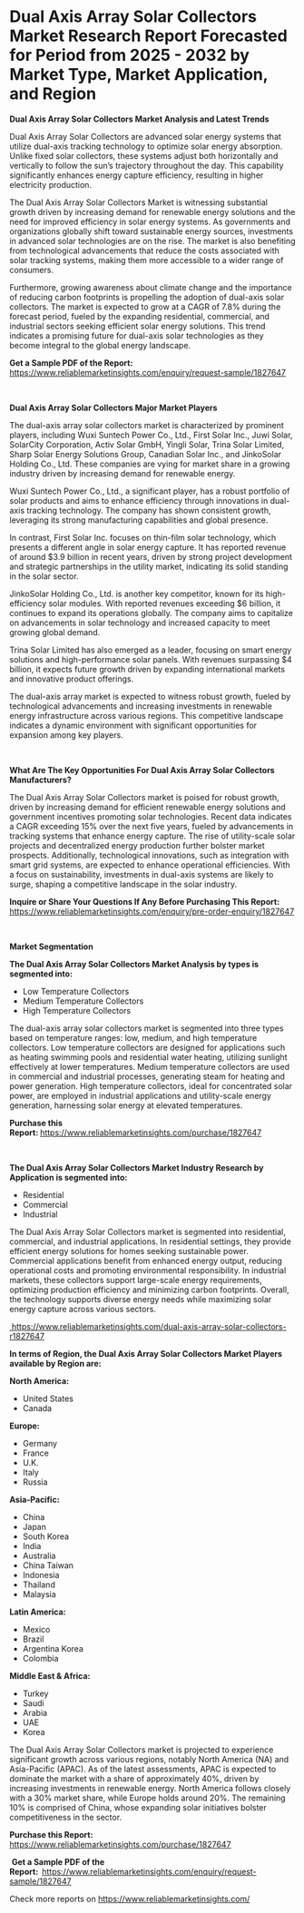 <p><h1>Dual Axis Array Solar Collectors Market Research Report Forecasted for Period from 2025 -  2032 by Market Type, Market Application, and Region</h1></p><p><strong>Dual Axis Array Solar Collectors Market Analysis and Latest Trends</strong></p>
<p><p>Dual Axis Array Solar Collectors are advanced solar energy systems that utilize dual-axis tracking technology to optimize solar energy absorption. Unlike fixed solar collectors, these systems adjust both horizontally and vertically to follow the sun’s trajectory throughout the day. This capability significantly enhances energy capture efficiency, resulting in higher electricity production.</p><p>The Dual Axis Array Solar Collectors Market is witnessing substantial growth driven by increasing demand for renewable energy solutions and the need for improved efficiency in solar energy systems. As governments and organizations globally shift toward sustainable energy sources, investments in advanced solar technologies are on the rise. The market is also benefiting from technological advancements that reduce the costs associated with solar tracking systems, making them more accessible to a wider range of consumers.</p><p>Furthermore, growing awareness about climate change and the importance of reducing carbon footprints is propelling the adoption of dual-axis solar collectors. The market is expected to grow at a CAGR of 7.8% during the forecast period, fueled by the expanding residential, commercial, and industrial sectors seeking efficient solar energy solutions. This trend indicates a promising future for dual-axis solar technologies as they become integral to the global energy landscape.</p></p>
<p><strong>Get a Sample PDF of the Report:&nbsp;</strong> <a href="https://www.reliablemarketinsights.com/enquiry/request-sample/1827647?utm_campaign=2327&utm_medium=2&utm_source=Github&utm_content=ia&utm_term=28022025&utm_id=dual-axis-array-solar-collectors">https://www.reliablemarketinsights.com/enquiry/request-sample/1827647</a></p>
<p>&nbsp;</p>
<p><strong>Dual Axis Array Solar Collectors Major Market Players</strong></p>
<p><p>The dual-axis array solar collectors market is characterized by prominent players, including Wuxi Suntech Power Co., Ltd., First Solar Inc., Juwi Solar, SolarCity Corporation, Activ Solar GmbH, Yingli Solar, Trina Solar Limited, Sharp Solar Energy Solutions Group, Canadian Solar Inc., and JinkoSolar Holding Co., Ltd. These companies are vying for market share in a growing industry driven by increasing demand for renewable energy.</p><p>Wuxi Suntech Power Co., Ltd., a significant player, has a robust portfolio of solar products and aims to enhance efficiency through innovations in dual-axis tracking technology. The company has shown consistent growth, leveraging its strong manufacturing capabilities and global presence.</p><p>In contrast, First Solar Inc. focuses on thin-film solar technology, which presents a different angle in solar energy capture. It has reported revenue of around $3.9 billion in recent years, driven by strong project development and strategic partnerships in the utility market, indicating its solid standing in the solar sector.</p><p>JinkoSolar Holding Co., Ltd. is another key competitor, known for its high-efficiency solar modules. With reported revenues exceeding $6 billion, it continues to expand its operations globally. The company aims to capitalize on advancements in solar technology and increased capacity to meet growing global demand.</p><p>Trina Solar Limited has also emerged as a leader, focusing on smart energy solutions and high-performance solar panels. With revenues surpassing $4 billion, it expects future growth driven by expanding international markets and innovative product offerings.</p><p>The dual-axis array market is expected to witness robust growth, fueled by technological advancements and increasing investments in renewable energy infrastructure across various regions. This competitive landscape indicates a dynamic environment with significant opportunities for expansion among key players.</p></p>
<p>&nbsp;</p>
<p><strong>What Are The Key Opportunities For Dual Axis Array Solar Collectors Manufacturers?</strong></p>
<p><p>The Dual Axis Array Solar Collectors market is poised for robust growth, driven by increasing demand for efficient renewable energy solutions and government incentives promoting solar technologies. Recent data indicates a CAGR exceeding 15% over the next five years, fueled by advancements in tracking systems that enhance energy capture. The rise of utility-scale solar projects and decentralized energy production further bolster market prospects. Additionally, technological innovations, such as integration with smart grid systems, are expected to enhance operational efficiencies. With a focus on sustainability, investments in dual-axis systems are likely to surge, shaping a competitive landscape in the solar industry.</p></p>
<p><strong>Inquire or Share Your Questions If Any Before Purchasing This Report:</strong> <a href="https://www.reliablemarketinsights.com/enquiry/pre-order-enquiry/1827647?utm_campaign=2327&utm_medium=2&utm_source=Github&utm_content=ia&utm_term=28022025&utm_id=dual-axis-array-solar-collectors">https://www.reliablemarketinsights.com/enquiry/pre-order-enquiry/1827647</a></p>
<p>&nbsp;</p>
<p><strong>Market Segmentation</strong></p>
<p><strong>The Dual Axis Array Solar Collectors Market Analysis by types is segmented into:</strong></p>
<p><ul><li>Low Temperature Collectors</li><li>Medium Temperature Collectors</li><li>High Temperature Collectors</li></ul></p>
<p><p>The dual-axis array solar collectors market is segmented into three types based on temperature ranges: low, medium, and high temperature collectors. Low temperature collectors are designed for applications such as heating swimming pools and residential water heating, utilizing sunlight effectively at lower temperatures. Medium temperature collectors are used in commercial and industrial processes, generating steam for heating and power generation. High temperature collectors, ideal for concentrated solar power, are employed in industrial applications and utility-scale energy generation, harnessing solar energy at elevated temperatures.</p></p>
<p><strong>Purchase this Report:&nbsp;</strong><a href="https://www.reliablemarketinsights.com/purchase/1827647?utm_campaign=2327&utm_medium=2&utm_source=Github&utm_content=ia&utm_term=28022025&utm_id=dual-axis-array-solar-collectors">https://www.reliablemarketinsights.com/purchase/1827647</a></p>
<p>&nbsp;</p>
<p><strong>The Dual Axis Array Solar Collectors Market Industry Research by Application is segmented into:</strong></p>
<p><ul><li>Residential</li><li>Commercial</li><li>Industrial</li></ul></p>
<p><p>The Dual Axis Array Solar Collectors market is segmented into residential, commercial, and industrial applications. In residential settings, they provide efficient energy solutions for homes seeking sustainable power. Commercial applications benefit from enhanced energy output, reducing operational costs and promoting environmental responsibility. In industrial markets, these collectors support large-scale energy requirements, optimizing production efficiency and minimizing carbon footprints. Overall, the technology supports diverse energy needs while maximizing solar energy capture across various sectors.</p></p>
<p><a href="https://www.reliablemarketinsights.com/dual-axis-array-solar-collectors-r1827647?utm_campaign=2327&utm_medium=2&utm_source=Github&utm_content=ia&utm_term=28022025&utm_id=dual-axis-array-solar-collectors">&nbsp;https://www.reliablemarketinsights.com/dual-axis-array-solar-collectors-r1827647</a></p>
<p><strong>In terms of Region, the Dual Axis Array Solar Collectors Market Players available by Region are:</strong></p>
<p>
    <p> <strong> North America: </strong>
        <ul>
            <li>United States</li>
            <li>Canada</li>
        </ul>
        </p> 
    <p> <strong> Europe: </strong>
        <ul>
            <li>Germany</li>
            <li>France</li>
            <li>U.K.</li>
            <li>Italy</li>
            <li>Russia</li>
        </ul>
        </p> 
    <p> <strong> Asia-Pacific: </strong>
        <ul>
            <li>China</li>
            <li>Japan</li>
            <li>South Korea</li>
            <li>India</li>
            <li>Australia</li>
            <li>China Taiwan</li>
            <li>Indonesia</li>
            <li>Thailand</li>
            <li>Malaysia</li>
        </ul>
        </p> 
    <p> <strong> Latin America: </strong>
        <ul>
            <li>Mexico</li>
            <li>Brazil</li>
            <li>Argentina Korea</li>
            <li>Colombia</li>
        </ul>
        </p> 
    <p> <strong> Middle East & Africa: </strong>
        <ul>
            <li>Turkey</li>
            <li>Saudi</li>
            <li>Arabia</li>
            <li>UAE</li>
            <li>Korea</li>
        </ul>
    </p>
    </p>
<p><p>The Dual Axis Array Solar Collectors market is projected to experience significant growth across various regions, notably North America (NA) and Asia-Pacific (APAC). As of the latest assessments, APAC is expected to dominate the market with a share of approximately 40%, driven by increasing investments in renewable energy. North America follows closely with a 30% market share, while Europe holds around 20%. The remaining 10% is comprised of China, whose expanding solar initiatives bolster competitiveness in the sector.</p></p>
<p><strong>Purchase this Report: </strong><a href="https://www.reliablemarketinsights.com/purchase/1827647?utm_campaign=2327&utm_medium=2&utm_source=Github&utm_content=ia&utm_term=28022025&utm_id=dual-axis-array-solar-collectors">https://www.reliablemarketinsights.com/purchase/1827647</a></p>
<p>&nbsp;<strong>Get a Sample PDF of the Report:&nbsp;&nbsp;</strong><a href="https://www.reliablemarketinsights.com/enquiry/request-sample/1827647?utm_campaign=2327&utm_medium=2&utm_source=Github&utm_content=ia&utm_term=28022025&utm_id=dual-axis-array-solar-collectors">https://www.reliablemarketinsights.com/enquiry/request-sample/1827647</a></p>
<p><strong></strong></p>
<p>Check more reports on <a href="https://www.reliablemarketinsights.com/?utm_campaign=2327&utm_medium=2&utm_source=Github&utm_content=ia&utm_term=28022025&utm_id=dual-axis-array-solar-collectors">https://www.reliablemarketinsights.com/</a></p>